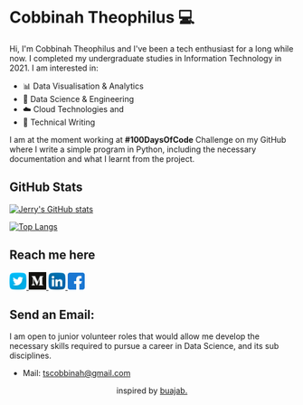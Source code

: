 # Cobbinah Theophilus 💻
Hi, I'm Cobbinah Theophilus and I've been a tech enthusiast for a long while now. I completed my undergraduate studies in Information Technology in 2021. I am interested in:
- 📊 Data Visualisation & Analytics
- 💾 Data Science & Engineering
- ☁️ Cloud Technologies and
- 📓 Technical Writing

I am at the moment working at **#100DaysOfCode** Challenge on my GitHub where I write a simple program in Python, including the necessary documentation and what I learnt from the project. 
## GitHub Stats

[![Jerry's GitHub stats](https://github-readme-stats.vercel.app/api?username=iamnvna&count_private=true&show_icons=true&theme=synthwave&hide=contribs&hide_rank=true)](https://github.com/iamnvna)

[![Top Langs](https://github-readme-stats.vercel.app/api/top-langs/?username=iamnvna&hide=html&langs_count=7&layout=compact)](https://github.com/iamnvna)

## Reach me here
<a href="https://twitter.com/iamnvna" target="_blank">
  <img src="https://github.com/buabaj/buabaj/blob/master/twitter.svg?raw=true" alt="My Twitter Profile" height="30" width="30">
</a>
<a href="https:iamnvna.medium.com" target="_blank">
  <img src="https://github.com/buabaj/buabaj/blob/master/medium.svg?raw=true" alt="My Medium Profile" height="31" width="31">
</a>
<a href="https://www.linkedin.com/in/iamnvna/" target="_blank">
  <img src="https://github.com/buabaj/buabaj/blob/master/linkedin.svg?raw=true" alt="My LinkedIn Profile" height="30" width="30">
</a>
<a href="https://web.facebook.com/iamnvna" target="_blank">
  <img src="https://github.com/buabaj/buabaj/blob/master/facebook.svg?raw=true" alt="My Facebook Profile" height="30" width="30">
</a>


## Send an Email:
I am open to junior volunteer roles that would allow me develop the necessary skills required to pursue a career in Data Science, and its sub disciplines.
* Mail: [tscobbinah@gmail.com](mailto:tscobbinah@gmail.com)

<p align="center">
inspired by <a href="https://github.com/buabaj">buajab.</a>
</p>




